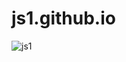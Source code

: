 # js1.github.io
![js1](https://user-images.githubusercontent.com/75513818/104118746-30232c80-5351-11eb-9636-1058b5410cc4.png)
